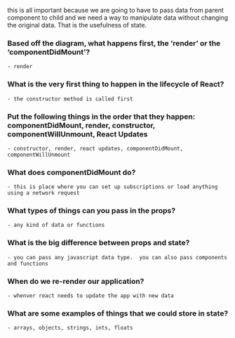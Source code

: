 this is all important because we are going to have to pass data from parent component to child and we need a way to manipulate data without changing the original data.  That is the usefulness of state.

### Based off the diagram, what happens first, the ‘render’ or the ‘componentDidMount’?
    - render

### What is the very first thing to happen in the lifecycle of React?
    - the constructor method is called first

### Put the following things in the order that they happen: componentDidMount, render, constructor, componentWillUnmount, React Updates
    - constructor, render, react updates, componentDidMount, componentWillUnmount

### What does componentDidMount do?
    - this is place where you can set up subscriptions or load anything using a network request

### What types of things can you pass in the props?
    - any kind of data or functions

### What is the big difference between props and state?
    - you can pass any javascript data type.  you can also pass components and functions

### When do we re-render our application?
    - whenver react needs to update the app with new data

### What are some examples of things that we could store in state?
    - arrays, objects, strings, ints, floats
